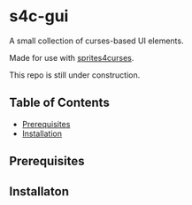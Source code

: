 # s4c-gui

A small collection of curses-based UI elements.

Made for use with [sprites4curses](https://github.com/jgabaut/sprites4curses).

This repo is still under construction.

## Table of Contents

+ [Prerequisites](#prerequisites)
+ [Installation](#install)

## Prerequisites <a name = "prerequisites"></a>

## Installaton <a name = "install"></a>
